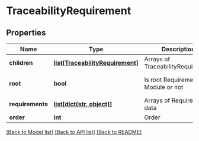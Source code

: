 # TraceabilityRequirement

## Properties
Name | Type | Description | Notes
------------ | ------------- | ------------- | -------------
**children** | [**list[TraceabilityRequirement]**](TraceabilityRequirement.md) | Arrays of TraceabilityRequirement | [optional] 
**root** | **bool** | Is root Requirement Module or not | [optional] [default to False]
**requirements** | [**list[dict(str, object)]**](dict.md) | Arrays of Requirement data | [optional] 
**order** | **int** | Order | [optional] 

[[Back to Model list]](../README.md#documentation-for-models) [[Back to API list]](../README.md#documentation-for-api-endpoints) [[Back to README]](../README.md)



